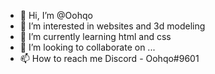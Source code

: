 - 👋 Hi, I’m @Oohqo
- 👀 I’m interested in websites and 3d modeling
- 🌱 I’m currently learning html and css
- 💞️ I’m looking to collaborate on ...
- 📫 How to reach me 
Discord - Oohqo#9601

<!---
Oohqo/Oohqo is a ✨ special ✨ repository because its `README.md` (this file) appears on your GitHub profile.
You can click the Preview link to take a look at your changes.
--->
